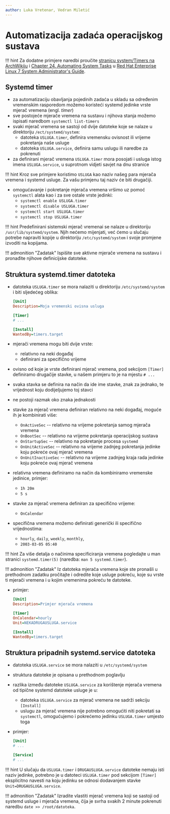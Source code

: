 ```yaml
---
author: Luka Vretenar, Vedran Miletić
---
```


# Automatizacija zadaća operacijskog sustava

!!! hint
    Za dodatne primjere naredbi proučite [stranicu system/Timers na ArchWikiju](https://wiki.archlinux.org/title/Systemd/Timers) i [Chapter 24. Automating System Tasks](https://access.redhat.com/documentation/en-us/red_hat_enterprise_linux/7/html/system_administrators_guide/ch-automating_system_tasks) u [Red Hat Enterprise Linux 7 System Administrator's Guide](https://access.redhat.com/documentation/en-us/red_hat_enterprise_linux/7/html/system_administrators_guide/index).

## Systemd timer

- za automatizaciju obavljanja pojedinih zadaća u skladu sa određenim vremenskim rasporedom možemo koristeći systemd jedinke vrste mjerač vremena (engl. *timer*)
- sve postojeće mjerače vremena na sustavu i njihova stanja možemo ispisati naredbom `systemctl list-timers`
- svaki mjerač vremena se sastoji od dvije datoteke koje se nalaze u direktoriju `/ect/systemd/system`:
    - datoteka `USLUGA.timer`, definira vremensku ovisnost ili vrijeme pokretanja naše usluge
    - datoteka `USLUGA.service`, definira samu uslugu ili naredbe za pokrenuti
- za definirani mjerač vremena `USLUGA.timer` mora posojati i usluga istog imena `USLUGA.service`, u suprotnom vidjeti savjet na dnu stranice

!!! hint
    Kroz sve primjere koristimo `USLUGA` kao naziv našeg para mjerača vremena i systemd usluge. Za vašu primjenu taj naziv će biti drugačiji.

- omogućavanje i pokretanje mjerača vremena vršimo uz pomoć `systemctl` alata kao i za sve ostale vrste jedinki:
    - `systemctl enable USLUGA.timer`
    - `systemctl disable USLUGA.timer`
    - `systemctl start USLUGA.timer`
    - `systemctl stop USLUGA.timer`

!!! hint
    Predefinirani sistemski mjerač vremenai se nalaze u direktoriju `/usr/lib/systemd/system`. Njih nećemo mijenjati, već ćemo u slučaju potrebe napraviti kopije u direktoriju `/etc/systemd/system` i svoje promjene izvoditi na kopijama.

!!! admonition "Zadatak"
    Ispišite sve aktivne mjerače vremena na sustavu i pronađite njihove definicijske datoteke.

## Struktura systemd.timer datoteka

- datoteka `USLUGA.timer` se mora nalaziti u direktoriju `/etc/systemd/system` i biti sljedećeg oblika:

    ``` ini
    [Unit]
    Description=Moja vremenski ovisna usluga

    [Timer]
    # ...

    [Install]
    WantedBy=timers.target
    ```

- mjerači vremena mogu biti dvije vrste:
    - relativno na neki događaj
    - definirani za specifično vrijeme
- ovisno od koje je vrste definirani mjerač vremena, pod sekcijom `[Timer]` definiramo drugačije stavke, u našem primjeru to je na mjestu `# ...`
- svaka stavka se definira na način da ide ime stavke, znak za jednako, te vrijednost koju dodijeljujemo toj stavci
- ne postoji razmak oko znaka jednakosti
- stavke za mjerač vremena definiran relativno na neki događaj, moguće ih je kombinirati više:
    - `OnActiveSec` -- relativno na vrijeme pokretanja samog mjerača vremena
    - `OnBootSec` -- relativno na vrijeme pokretanja operacijskog sustava
    - `OnStartupSec` -- relativno na pokretanje procesa `systemd`
    - `OnUnitActiveSec` -- relativno na vrijeme zadnjeg pokretanja jedinke koju pokreće ovaj mjerač vremena
    - `OnUnitInactiveSec` -- relativno na vrijeme zadnjeg kraja rada jedinke koju pokreće ovaj mjerač vremena
- relativna vremena definiramo na način da kombiniramo vremenske jedinice, primjer:
    - `1h 20m`
    - `5 s`
- stavke za mjerač vremena definiran za specifično vrijeme:
    - `OnCalendar`
- specifična vremena možemo definirati generički ili specifično vrijednostima:
    - `hourly`, `daily`, `weekly`, `monthly`,
    - `2003-03-05 05:40`

!!! hint
    Za više detalja o načinima specificiranja vremena pogledajte u man stranici `systemd.timer(5)` (naredba: `man 5 systemd.timer`).

!!! admonition "Zadatak"
    Iz datoteka mjerača vremena koje ste pronašli u prethodnom zadatku pročitajte i odredite koje usluge pokreću, koje su vrste ti mjerači vremena i u kojim vremenima pokreću te datoteke.

- primjer:

    ``` ini
    [Unit]
    Description=Primjer mjerača vremena

    [Timer]
    OnCalendar=hourly
    Unit=NEKADRUGAUSLUGA.service

    [Install]
    WantedBy=timers.target

    ```

## Struktura pripadnih systemd.service datoteka

- datoteka `USLUGA.service` se mora nalaziti u `/etc/systemd/system`
- struktura datoteke je opisana u prethodnom poglavlju
- razlika između datoteke `USLUGA.service` za korištenje mjerača vremena od tipične systemd datoteke usluge je u:
    - datoteka `USLUGA.service` za mjerač vremena ne sadrži sekciju `[Install]`
    - uslugu za mjerač vremena nije potrebno omogućiti niti pokretati sa `systemctl`, omogućujemo i pokrećemo jedinku `USLUGA.timer` umjesto toga

- primjer:

    ``` ini
    [Unit]
    # ...

    [Service]
    # ...
    ```

!!! hint
    U slučaju da `USLUGA.timer` i `DRUGAUSLUGA.service` datoteke nemaju isti naziv jedinke, potrebno je u datoteci `USLUGA.timer` pod sekcijom `[Timer]` eksplicitno navesti na koju jedinku se odnosi dodavanjem stavke `Unit=DRUGAUSLUGA.service`.

!!! admonition "Zadatak"
    Izradite vlastiti mjerač vremena koji se sastoji od systemd usluge i mjerača vremena, čija je svrha svakih 2 minute pokrenuti naredbu `date >> /root/datoteka`.

